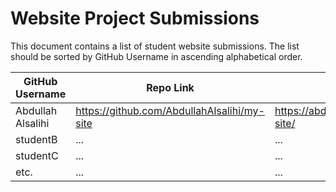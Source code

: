 # Website Project Submissions

This document contains a list of student website submissions. The list should be sorted by GitHub Username in ascending alphabetical order.

GitHub Username | Repo Link | Project Link
--- | --- | ---
Abdullah Alsalihi | https://github.com/AbdullahAlsalihi/my-site | https://abdullahalsalihi.github.io/my-site/
studentB | ... | ...
studentC | ... | ...
etc. | ... | ...
